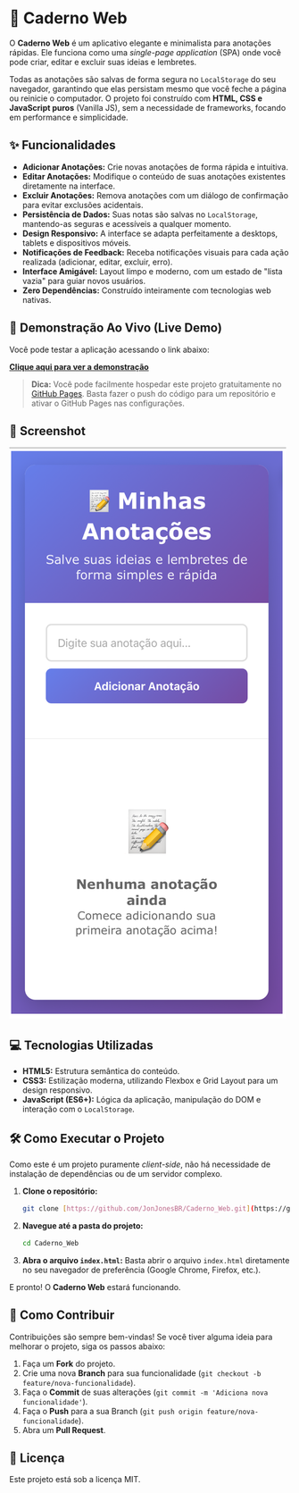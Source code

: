 # 📝 Caderno Web

O **Caderno Web** é um aplicativo elegante e minimalista para anotações rápidas. Ele funciona como uma *single-page application* (SPA) onde você pode criar, editar e excluir suas ideias e lembretes.

Todas as anotações são salvas de forma segura no `LocalStorage` do seu navegador, garantindo que elas persistam mesmo que você feche a página ou reinicie o computador. O projeto foi construído com **HTML, CSS e JavaScript puros** (Vanilla JS), sem a necessidade de frameworks, focando em performance e simplicidade.

## ✨ Funcionalidades

* **Adicionar Anotações:** Crie novas anotações de forma rápida e intuitiva.
* **Editar Anotações:** Modifique o conteúdo de suas anotações existentes diretamente na interface.
* **Excluir Anotações:** Remova anotações com um diálogo de confirmação para evitar exclusões acidentais.
* **Persistência de Dados:** Suas notas são salvas no `LocalStorage`, mantendo-as seguras e acessíveis a qualquer momento.
* **Design Responsivo:** A interface se adapta perfeitamente a desktops, tablets e dispositivos móveis.
* **Notificações de Feedback:** Receba notificações visuais para cada ação realizada (adicionar, editar, excluir, erro).
* **Interface Amigável:** Layout limpo e moderno, com um estado de "lista vazia" para guiar novos usuários.
* **Zero Dependências:** Construído inteiramente com tecnologias web nativas.

## 🚀 Demonstração Ao Vivo (Live Demo)

Você pode testar a aplicação acessando o link abaixo:

**[Clique aqui para ver a demonstração](https://jonjonesbr.github.io/Caderno_Web/)**

> **Dica:** Você pode facilmente hospedar este projeto gratuitamente no [GitHub Pages](https://pages.github.com/). Basta fazer o push do código para um repositório e ativar o GitHub Pages nas configurações.

## 📸 Screenshot

![Screenshot do Caderno Web](https://raw.githubusercontent.com/JonJonesBR/Caderno_Web/refs/heads/main/Imagem.png)

## 💻 Tecnologias Utilizadas

* **HTML5:** Estrutura semântica do conteúdo.
* **CSS3:** Estilização moderna, utilizando Flexbox e Grid Layout para um design responsivo.
* **JavaScript (ES6+):** Lógica da aplicação, manipulação do DOM e interação com o `LocalStorage`.

## 🛠️ Como Executar o Projeto

Como este é um projeto puramente *client-side*, não há necessidade de instalação de dependências ou de um servidor complexo.

1.  **Clone o repositório:**
    ```bash
    git clone [https://github.com/JonJonesBR/Caderno_Web.git](https://github.com/JonJonesBR/Caderno_Web.git)
    ```

2.  **Navegue até a pasta do projeto:**
    ```bash
    cd Caderno_Web
    ```

3.  **Abra o arquivo `index.html`:**
    Basta abrir o arquivo `index.html` diretamente no seu navegador de preferência (Google Chrome, Firefox, etc.).

E pronto! O **Caderno Web** estará funcionando.

## 🤝 Como Contribuir

Contribuições são sempre bem-vindas! Se você tiver alguma ideia para melhorar o projeto, siga os passos abaixo:

1.  Faça um **Fork** do projeto.
2.  Crie uma nova **Branch** para sua funcionalidade (`git checkout -b feature/nova-funcionalidade`).
3.  Faça o **Commit** de suas alterações (`git commit -m 'Adiciona nova funcionalidade'`).
4.  Faça o **Push** para a sua Branch (`git push origin feature/nova-funcionalidade`).
5.  Abra um **Pull Request**.

## 📄 Licença

Este projeto está sob a licença MIT.

